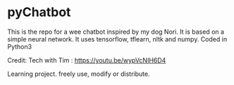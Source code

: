 # pyChatbot

This is the repo for a wee chatbot inspired by my dog Nori.
It is based on a simple neural network. 
It uses tensorflow, tflearn, nltk and numpy. 
Coded in Python3

Credit: Tech with Tim : https://youtu.be/wypVcNIH6D4

Learning project. freely use, modify or distribute. 
